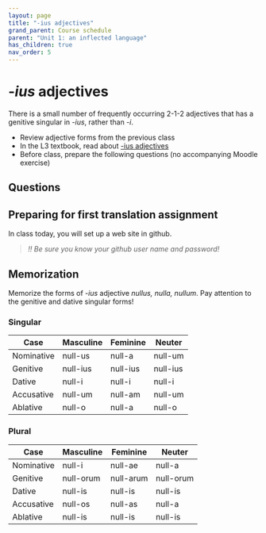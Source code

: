 ```yaml
---
layout: page
title: "-ius adjectives"
grand_parent: Course schedule
parent: "Unit 1: an inflected language"
has_children: true
nav_order: 5
---
```


# -*ius* adjectives

There is a small number of frequently occurring 2-1-2 adjectives that has a genitive singular in *-ius*, rather than *-i*.


- Review adjective forms from the previous class
- In the L3 textbook, read about [-ius adjectives](https://lingualatina.github.io/textbook/presentation/01-nouns-adjs-pron/adjectives/#2-1-2--%C4%ABus-adjectives)
- Before class, prepare the following questions (no accompanying Moodle exercise)



## Questions



## Preparing for first translation assignment

In class today, you will set up a web site in github.

>  *!! Be sure you know your github user name and password!*

## Memorization

Memorize the forms of *-ius* adjective *nullus, nulla, nullum*.   Pay attention to the genitive and dative singular forms!

### Singular

| Case | Masculine | Feminine |  Neuter |
| --- | ---  | --- | --- |
| Nominative | null-<span class="regular">us</span> | null-<span class="regular">a</span> |  null-<span class="regular">um</span> |
| Genitive | null-<span class="attention">ius</span> | null-<span class="attention">ius</span> | null-<span class="attention">ius</span> |
| Dative | null-<span class="attention">i</span> | null-<span class="attention">i</span> | null-<span class="attention">i</span> |
| Accusative | null-<span class="regular">um</span>  |  null-<span class="regular">am</span> | null-<span class="regular">um</span> |
| Ablative | null-<span class="regular">o</span> | null-<span class="regular">a</span> | null-<span class="regular">o</span> |



### Plural

| Case | Masculine | Feminine |  Neuter |
| --- | ---  | --- | --- |
| Nominative | null-<span class="regular">i</span> | null-<span class="regular">ae</span> |  null-<span class="regular">a</span> |
| Genitive | null-<span class="regular">orum</span> | null-<span class="regular">arum</span> | null-<span class="regular">orum</span> |
| Dative | null-<span class="regular">is</span> | null-<span class="regular">is</span>  | null-<span class="regular">is</span> |
| Accusative | null-<span class="regular">os</span> | null-<span class="regular">as</span> | null-<span class="regular">a</span> |
| Ablative | null-<span class="regular">is</span> | null-<span class="regular">is</span> | null-<span class="regular">is</span>  |





<link rel="stylesheet" type="text/css" href="../../css/latin101.css">
